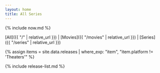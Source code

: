 ```yaml
---
layout: home
title: All Series
---
```


{% include now.md %}

[All]({{ "/" | relative_url }}) \| [Movies]({{ "/movies" | relative_url }}) \| [Series]({{ "/series" | relative_url }})

{% assign items = site.data.releases | where_exp: "item", "item.platform != 'Theaters'" %}

{% include release-list.md %}
